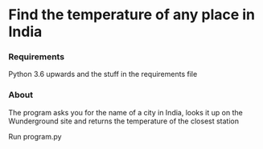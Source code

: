# Find the temperature of any place in India

### Requirements
Python 3.6 upwards and the stuff in the requirements file

### About
The program asks you for the name of a city in India, looks it up on the Wunderground site and returns the temperature of the closest station

Run program.py